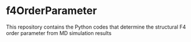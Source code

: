 # f4OrderParameter
This repository contains the Python codes that determine the structural F4 order parameter from MD simulation results
